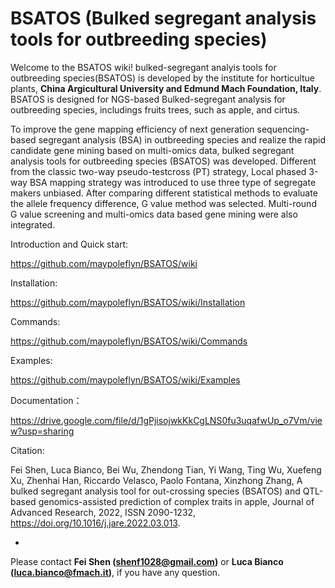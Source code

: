 # BSATOS (Bulked segregant analysis tools for outbreeding species)

Welcome to the BSATOS wiki! bulked-segregant analyis tools for outbreeding species(BSATOS) is developed by the institute for horticultue plants, **China Argicultural University and Edmund Mach Foundation, Italy**. BSATOS is designed for NGS-based Bulked-segregant analysis for outbreeding species, includings fruits trees, such as apple, and cirtus.

To improve the gene mapping efficiency of next generation sequencing-based segregant analysis (BSA) in outbreeding species and realize the rapid candidate gene mining based on multi-omics data, bulked segregant analysis tools for outbreeding species (BSATOS) was developed. Different from the classic two-way pseudo-testcross (PT) strategy, Local phased 3-way BSA mapping strategy was introduced to use three type of segregate makers unbiased. After comparing different statistical methods to evaluate the allele frequency difference, G value method was selected. Multi-round G value screening and multi-omics data based gene mining were also integrated.



Introduction and Quick start:

https://github.com/maypoleflyn/BSATOS/wiki

Installation:

https://github.com/maypoleflyn/BSATOS/wiki/Installation

Commands:

https://github.com/maypoleflyn/BSATOS/wiki/Commands

Examples:

https://github.com/maypoleflyn/BSATOS/wiki/Examples

Documentation：

https://drive.google.com/file/d/1gPjisojwkKkCgLNS0fu3uqafwUp_o7Vm/view?usp=sharing

Citation:

Fei Shen, Luca Bianco, Bei Wu, Zhendong Tian, Yi Wang, Ting Wu, Xuefeng Xu, Zhenhai Han, Riccardo Velasco, Paolo Fontana, Xinzhong Zhang, A bulked segregant analysis tool for out-crossing species (BSATOS) and QTL-based genomics-assisted prediction of complex traits in apple, Journal of Advanced Research, 2022, ISSN 2090-1232, https://doi.org/10.1016/j.jare.2022.03.013.

-

Please contact **Fei Shen (shenf1028@gmail.com)** or **Luca Bianco (luca.bianco@fmach.it)**, if you have any question. 


